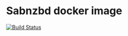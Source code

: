 # Sabnzbd docker image

[![Build Status](https://travis-ci.org/kurlzor/docker-sabnzbd.svg?branch=master)](https://travis-ci.org/kurlzor/docker-sabnzbd)